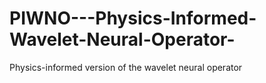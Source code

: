 # PIWNO---Physics-Informed-Wavelet-Neural-Operator-
Physics-informed version of the wavelet neural operator
